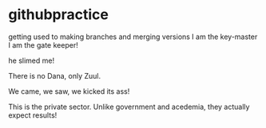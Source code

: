 # githubpractice
getting used to making branches and merging versions
I am the key-master
I am the gate keeper!

he slimed me!

There is no Dana, only Zuul.

We came, we saw, we kicked its ass!

This is the private sector. Unlike government and acedemia, they actually expect results!
